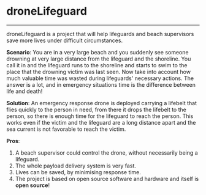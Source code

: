 **droneLifeguard**
===============
----------


droneLifeguard is a project that will help lifeguards and beach supervisors save more lives under difficult circumstances.

**Scenario**: You are in a very large beach and you suddenly see someone drowning at very large distance from the lifeguard and the shoreline. You call it in and the lifeguard runs to the shoreline and starts to swim to the place that the drowning victim was last seen. 
Now take into account how much valuable time was wasted during lifeguards' necessary actions.
The answer is a lot, and in emergency situations time is the difference between life and death!

**Solution**:  An emergency response drone is deployed carrying a lifebelt that flies quickly to the person in need, from there it drops the lifebelt to the person, so there is enough time for the lifeguard to reach the person. This works even if the victim and the lifeguard are a long distance apart and the sea current is not favorable to reach the victim.

**Pros**:
 1. A beach supervisor could control the drone, without necessarily being a lifeguard.
 2. The whole payload delivery system is very fast.
 3. Lives can be saved, by minimising response time.
 4. The project is based on open source software and hardware and itself is **open source**!





